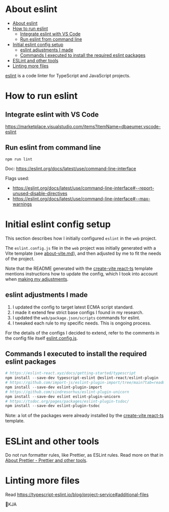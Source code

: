 # About eslint

- [About eslint](#about-eslint)
- [How to run eslint](#how-to-run-eslint)
  - [Integrate eslint with VS Code](#integrate-eslint-with-vs-code)
  - [Run eslint from command line](#run-eslint-from-command-line)
- [Initial eslint config setup](#initial-eslint-config-setup)
  - [eslint adjustments I made](#eslint-adjustments-i-made)
  - [Commands I executed to install the required eslint packages](#commands-i-executed-to-install-the-required-eslint-packages)
- [ESLint and other tools](#eslint-and-other-tools)
- [Linting more files](#linting-more-files)

[eslint] is a code linter for TypeScript and JavaScript projects.

# How to run eslint

## Integrate eslint with VS Code

https://marketplace.visualstudio.com/items?itemName=dbaeumer.vscode-eslint

## Run eslint from command line

`npm run lint`

Doc: https://eslint.org/docs/latest/use/command-line-interface

Flags used:

- https://eslint.org/docs/latest/use/command-line-interface#--report-unused-disable-directives
- https://eslint.org/docs/latest/use/command-line-interface#--max-warnings

# Initial eslint config setup

This section describes how I initially configured `eslint` in the `web` project.

The `eslint.config.js` file in the `web` project was  initially generated with a Vite template
(see [about-vite.md](about_vite.md)), and then adjusted by me to fit the needs of the project.

Note that the README generated with the [create-vite react-ts] template
mentions instructions how to update the config, which I took into account when
[making my adjustments](#eslint-adjustments-i-made).

## eslint adjustments I made

1. I updated the config to target latest ECMA script standard.
1. I made it extend few strict base configs I found in my research.
1. I updated the `web/package.json/scripts` commands for eslint.
1. I tweaked each rule to my specific needs. This is ongoing process.

For the details of the configs I decided to extend, refer to the comments
in the config file itself [eslint.config.js](../web/eslint.config.js).

## Commands I executed to install the required eslint packages

```powershell
# https://eslint-react.xyz/docs/getting-started/typescript
npm install --save-dev typescript-eslint @eslint-react/eslint-plugin
# https://github.com/import-js/eslint-plugin-import/tree/main?tab=readme-ov-file#installation
npm install --save-dev eslint-plugin-import 
# https://github.com/sindresorhus/eslint-plugin-unicorn
npm install --save-dev eslint eslint-plugin-unicorn
# https://tsdoc.org/pages/packages/eslint-plugin-tsdoc/
npm install --save-dev eslint-plugin-tsdoc
```

Note: a lot of the packages were already installed by the [create-vite react-ts] template.

# ESLint and other tools

Do not run formatter rules, like Prettier, as ESLint rules.
Read more on that in [About Prettier - Prettier and other tools](about_prettier.md#prettier-and-other-tools).

# Linting more files

Read https://typescript-eslint.io/blog/project-service#additional-files

🚧KJA

[eslint]: https://eslint.org/
[create-vite react-ts]: https://github.com/vitejs/vite/tree/main/packages/create-vite/template-react-ts
